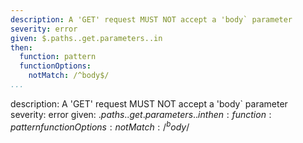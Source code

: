 ---
description: A 'GET' request MUST NOT accept a 'body` parameter
severity: error
given: $.paths..get.parameters..in
then:
  function: pattern
  functionOptions:
    notMatch: /^body$/
...description: A 'GET' request MUST NOT accept a 'body` parameter
severity: error
given: $.paths..get.parameters..in
then:
  function: pattern
  functionOptions:
    notMatch: /^body$/